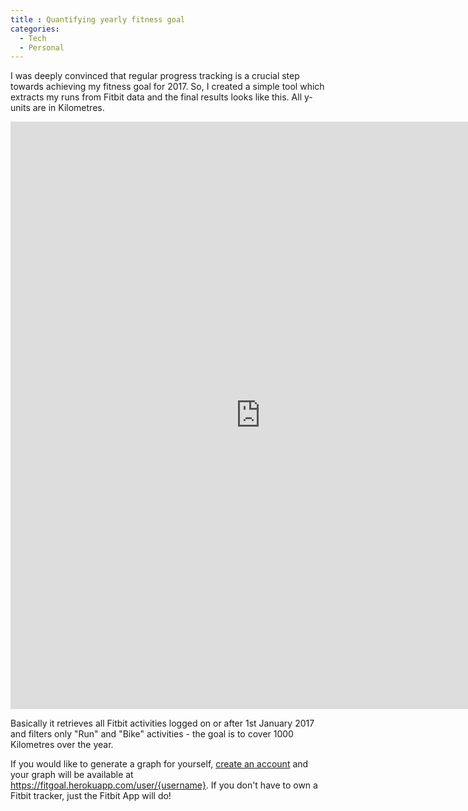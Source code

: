 ```yaml
---
title : Quantifying yearly fitness goal
categories: 
  - Tech
  - Personal
---
```

I was deeply convinced that regular progress tracking is a crucial step towards achieving my fitness goal for 2017. So, I created a  simple tool which extracts my runs from Fitbit data and the final results looks like this. All y-units are in Kilometres.

<center><iframe height='940px' width='800px' frameborder='0' allowtransparency='true' scrolling='no' src='https://fitgoal.pkp.io/graphs/347TCH'></iframe></center>

Basically it retrieves all Fitbit activities logged on or after 1st January 2017 and filters only "Run" and "Bike" activities - the goal is to cover 1000 Kilometres over the year.

If you would like to generate a graph for yourself, [create an account](https://fitgoal.herokuapp.com) and your graph will be available at https://fitgoal.herokuapp.com/user/{username}. If you don't have to own a Fitbit tracker, just the Fitbit App will do! 
 
[github-repo]: https://github.com/praveendath92/fitbit-yearly-distance
